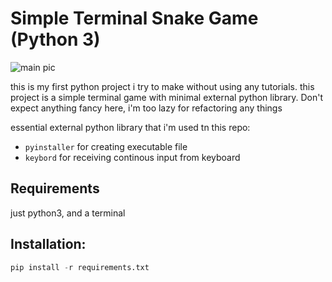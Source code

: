 # Simple Terminal Snake Game (Python 3)
![main pic]("assets/Screenshot%202022-05-08%20151924.png")

this is my first python project i try to make without using any tutorials. this project is a simple terminal game with minimal external python library. Don't expect anything fancy here, i'm too lazy for refactoring any things


essential external python library that i'm used tn this repo: 
- `pyinstaller` for creating executable file
- `keybord` for receiving continous input from keyboard

## Requirements
just python3, and a terminal

## Installation:
```python
pip install -r requirements.txt
```
